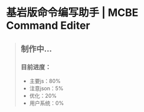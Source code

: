 # 基岩版命令编写助手 | MCBE Command Editer

> ## 制作中...
> ### 目前进度：
> - 主要js：80%
> - 注意json：5%
> - 优化：20%
> - 用户系统：0%

